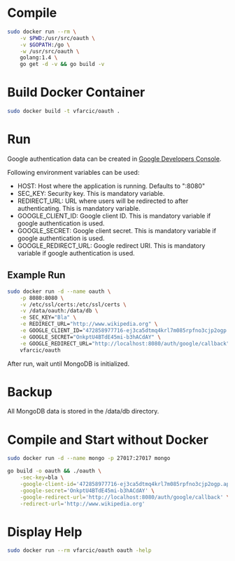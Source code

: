 Compile
=======

```bash
sudo docker run --rm \
	-v $PWD:/usr/src/oauth \
	-v $GOPATH:/go \
	-w /usr/src/oauth \
	golang:1.4 \
	go get -d -v && go build -v
```

Build Docker Container
======================

```bash
sudo docker build -t vfarcic/oauth .
```

Run
===

Google authentication data can be created in [Google Developers Console](https://console.developers.google.com).

Following environment variables can be used:

* HOST: Host where the application is running. Defaults to ":8080"
* SEC_KEY: Security key. This is mandatory variable.
* REDIRECT_URL: URL where users will be redirected to after authenticating. This is mandatory variable.
* GOOGLE_CLIENT_ID: Google client ID. This is mandatory variable if google authentication is used.
* GOOGLE_SECRET: Google client secret. This is mandatory variable if google authentication is used.
* GOOGLE_REDIRECT_URL: Google redirect URI. This is mandatory variable if google authentication is used.

Example Run
-----------

```bash
sudo docker run -d --name oauth \
	-p 8080:8080 \
	-v /etc/ssl/certs:/etc/ssl/certs \
	-v /data/oauth:/data/db \
	-e SEC_KEY="Bla" \
	-e REDIRECT_URL="http://www.wikipedia.org" \
	-e GOOGLE_CLIENT_ID="472858977716-ej3ca5dtmq4krl7m085rpfno3cjp2ogp.apps.googleusercontent.com" \
	-e GOOGLE_SECRET="OnkptU4BTdE45mi-b3hACdAY" \
	-e GOOGLE_REDIRECT_URL="http://localhost:8080/auth/google/callback" \
	vfarcic/oauth
```

After run, wait until MongoDB is initialized.

Backup
======

All MongoDB data is stored in the /data/db directory.

Compile and Start without Docker
================================

```bash
sudo docker run -d --name mongo -p 27017:27017 mongo

go build -o oauth && ./oauth \
	-sec-key=bla \
	-google-client-id='472858977716-ej3ca5dtmq4krl7m085rpfno3cjp2ogp.apps.googleusercontent.com' \
	-google-secret='OnkptU4BTdE45mi-b3hACdAY' \
	-google-redirect-url='http://localhost:8080/auth/google/callback' \
	-redirect-url='http://www.wikipedia.org'
```


Display Help
============

```bash
sudo docker run --rm vfarcic/oauth oauth -help
```